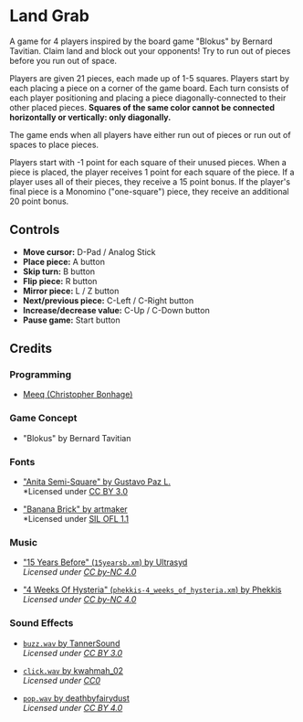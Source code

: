 # Land Grab

A game for 4 players inspired by the board game "Blokus" by Bernard Tavitian. Claim land and block out your opponents! Try to run out of pieces before you run out of space.

Players are given 21 pieces, each made up of 1-5 squares. Players start by each placing a piece on a corner of the game board. Each turn consists of each player positioning and placing a piece diagonally-connected to their other placed pieces. **Squares of the same color cannot be connected horizontally or vertically: only diagonally.**

The game ends when all players have either run out of pieces or run out of spaces to place pieces.

Players start with -1 point for each square of their unused pieces. When a piece is placed, the player receives 1 point for each square of the piece. If a player uses all of their pieces, they receive a 15 point bonus. If the player's final piece is a Monomino ("one-square") piece, they receive an additional 20 point bonus.

## Controls

- **Move cursor:** D-Pad / Analog Stick
- **Place piece:** A button
- **Skip turn:** B button
- **Flip piece:** R button
- **Mirror piece:** L / Z button
- **Next/previous piece:** C-Left / C-Right button
- **Increase/decrease value:** C-Up / C-Down button
- **Pause game:** Start button

## Credits

### Programming

- [Meeq (Christopher Bonhage)](https://christopherbonhage.com/)

### Game Concept

- "Blokus" by Bernard Tavitian

### Fonts

- ["Anita Semi-Square" by Gustavo Paz L.](https://fontlibrary.org/en/font/anita-semi-square)<br>
  *Licensed under [CC BY 3.0](https://creativecommons.org/licenses/by/3.0/)

- ["Banana Brick" by artmaker](https://fontlibrary.org/en/font/banana-brick)<br>
  *Licensed under [SIL OFL 1.1](https://openfontlicense.org/open-font-license-official-text/)

### Music

- ["15 Years Before" (`15yearsb.xm`) by Ultrasyd](https://modarchive.org/index.php?request=view_by_moduleid&query=59698)<br>
  *Licensed under [CC by-NC 4.0](https://creativecommons.org/licenses/by-nc/4.0/)*

- ["4 Weeks Of Hysteria" (`phekkis-4_weeks_of_hysteria.xm`) by Phekkis](https://modarchive.org/index.php?request=view_by_moduleid&query=179029)<br>
  *Licensed under [CC by-NC 4.0](https://creativecommons.org/licenses/by-nc/4.0/)*

### Sound Effects

- [`buzz.wav` by TannerSound](https://freesound.org/s/478262/)<br>
  *Licensed under [CC BY 3.0](https://creativecommons.org/licenses/by/3.0/)*

- [`click.wav` by kwahmah_02](https://freesound.org/s/256116/)<br>
  *Licensed under [CC0](https://creativecommons.org/public-domain/cc0/)*

- [`pop.wav` by deathbyfairydust](https://freesound.org/s/658431/)<br>
  *Licensed under [CC BY 4.0](https://creativecommons.org/licenses/by/4.0/)*
